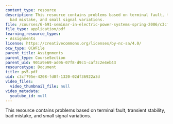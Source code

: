 ```yaml
---
content_type: resource
description: This resource contains problems based on terminal fault, transient stability,
  bad mistake, and small signal variations.
file: /courses/6-691-seminar-in-electric-power-systems-spring-2006/c3cf795e4208fd0f132002df36922a3d_ps5.pdf
file_type: application/pdf
learning_resource_types:
- Assignments
license: https://creativecommons.org/licenses/by-nc-sa/4.0/
ocw_type: OCWFile
parent_title: Assignments
parent_type: CourseSection
parent_uid: 901a9e69-ad06-07f8-d9c1-caf3c2e4eb43
resourcetype: Document
title: ps5.pdf
uid: c3cf795e-4208-fd0f-1320-02df36922a3d
video_files:
  video_thumbnail_file: null
video_metadata:
  youtube_id: null
---
```

This resource contains problems based on terminal fault, transient stability, bad mistake, and small signal variations.